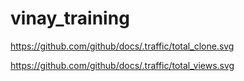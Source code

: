 # vinay_training

https://github.com/github/docs/.traffic/total_clone.svg

https://github.com/github/docs/.traffic/total_views.svg
